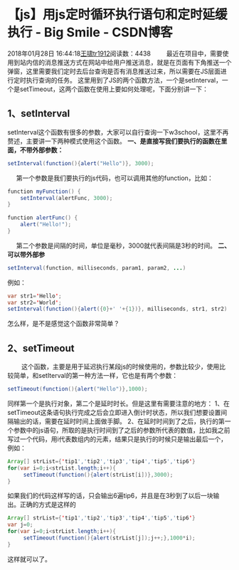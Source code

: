 # 【js】用js定时循环执行语句和定时延缓执行 - Big Smile - CSDN博客
2018年01月28日 16:44:18[王啸tr1912](https://me.csdn.net/tr1912)阅读数：4438
        最近在项目中，需要使用到站内信的消息推送方式在网站中给用户推送消息，就是在页面有下角推送一个弹窗，这里需要我们定时去后台查询是否有消息推送过来，所以需要在JS层面进行定时执行查询的任务。
这里用到了JS的两个函数方法，一个是setInterval，一个是setTimeout，这两个函数在使用上要如何处理呢，下面分别讲一下：
## 1、setInterval
setInterval这个函数有很多的参数，大家可以自行查询一下w3school，这里不再赘述，主要讲一下两种模式使用这个函数。
**一、是直接写我们要执行的函数在里面，不带外部参数：**
```java
setInterval(function(){alert("Hello")}, 3000);
```
     第一个参数是我们要执行的js代码，也可以调用其他的function，比如：
```java
function myFunction() {
    setInterval(alertFunc, 3000);
}
 
function alertFunc() {
    alert("Hello!");
}
```
     第二个参数是间隔的时间，单位是毫秒，3000就代表间隔是3秒的时间。
**二、可以带外部参**
```java
setInterval(function, milliseconds, param1, param2, ...)
```
例如：
```java
var str1='Hello';
var str2='World';
setInterval(function(){alert({0}+' '+{1})}, milliseconds, str1, str2)
```
怎么样，是不是感觉这个函数非常简单？
## 2、setTimeout
        这个函数，主要是用于延迟执行某段js的时候使用的，参数比较少，使用比较简单，和setIterval的第一种方法一样，它也是有两个参数：
```java
setTimeout(function(){alert("Hello")},1000);
```
同样第一个是执行对象，第二个是延时时长。但是这里有需要注意的地方：
1、在setTimeout这条语句执行完成之后会立即进入倒计时状态，所以我们想要设置间隔输出的话，需要在延时时间上面做手脚。
2、在延时时间到了之后，执行的第一个参数中的js语句，所取的是执行时间到了之后的参数所代表的数值，比如我之前写过一个代码，用i代表数组内的元素，结果只是执行的时候只是输出最后一个，例如：
```java
Array[] strList={'tip1','tip2','tip3','tip4','tip5','tip6'}
for(var i=0;i<strList.length;i++){
     setTimeout(function(){alert(strList[i])},3000);
}
```
如果我们的代码这样写的话，只会输出6遍tip6，并且是在3秒到了以后一块输出。正确的方式是这样的
```java
Array[] strList={'tip1','tip2','tip3','tip4','tip5','tip6'}
var j=0;
for(var i=0;i<strList.length;i++){
     setTimeout(function(){alert(strList[j]);j++;},1000*i);
}
```
这样就可以了。


